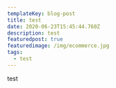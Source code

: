 ```yaml
---
templateKey: blog-post
title: test
date: 2020-06-23T15:45:44.760Z
description: test
featuredpost: true
featuredimage: /img/ecommerce.jpg
tags:
  - test
---
```

test